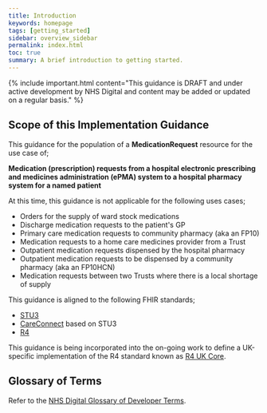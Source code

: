 ```yaml
---
title: Introduction
keywords: homepage
tags: [getting_started]
sidebar: overview_sidebar
permalink: index.html
toc: true
summary: A brief introduction to getting started.
---
```


{% include important.html content="This guidance is DRAFT and under active development by NHS Digital and content may be added or updated on a regular basis." %}

## Scope of this Implementation Guidance

This guidance for the population of a **MedicationRequest** resource for the use case of;

**Medication (prescription) requests from a hospital electronic prescribing and medicines administration (ePMA) system to a hospital pharmacy system for a named patient**

At this time, this guidance is not applicable for the following uses cases;
- Orders for the supply of ward stock medications
- Discharge medication requests to the patient's GP
- Primary care medication requests to community pharmacy (aka an FP10)
- Medication requests to a home care medicines provider from a Trust
- Outpatient medication requests dispensed by the hospital pharmacy
- Outpatient medication requests to be dispensed by a community pharmacy (aka an FP10HCN)
- Medication requests between two Trusts where there is a local shortage of supply

This guidance is aligned to the following FHIR standards;
- [STU3](https://hl7.org/fhir/STU3/index.html)
- [CareConnect](https://fhir.hl7.org.uk/) based on STU3
- [R4](https://hl7.org/fhir/R4/index.html)

This guidance is being incorporated into the on-going work to define a UK-specific implementation of the R4 standard known as [R4 UK Core](https://simplifier.net/UKCore).

## Glossary of Terms

Refer to the [NHS Digital Glossary of Developer Terms](https://digital.nhs.uk/developer/developer-reference/glossary-of-developer-terms).
